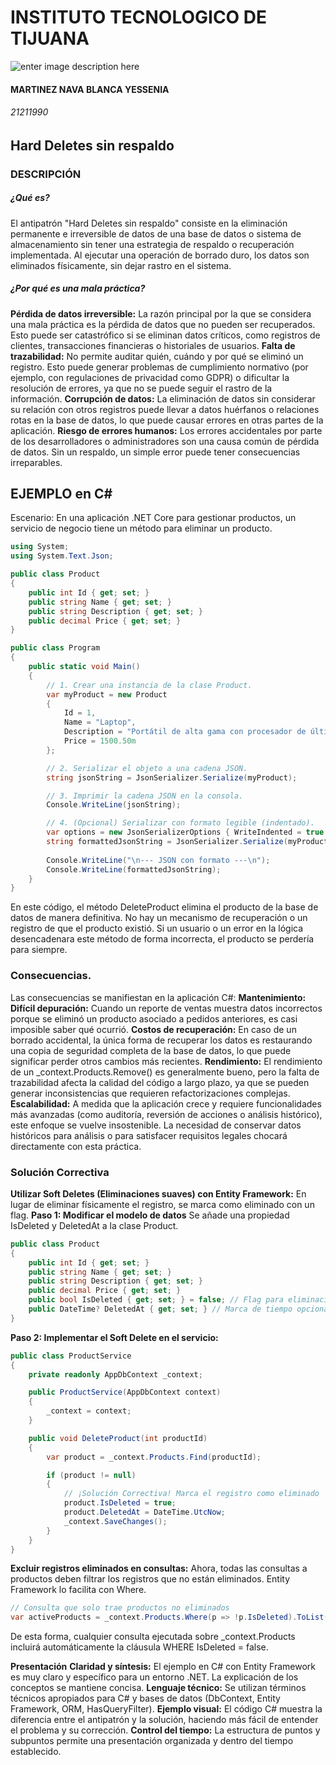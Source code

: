 # INSTITUTO TECNOLOGICO DE TIJUANA


![enter image description here](https://www.tijuana.tecnm.mx//wp-content/uploads/2022/03/TecNM-ITT-sgc-2018-color-scaled-e1646127126124-1568x479.jpg)

#### MARTINEZ NAVA BLANCA YESSENIA
###### 21211990

## Hard Deletes sin respaldo

### DESCRIPCIÓN
##### ¿Qué es?
El antipatrón "Hard Deletes sin respaldo" consiste en la eliminación permanente e irreversible de datos de una base de datos o sistema de almacenamiento sin tener una estrategia de respaldo o recuperación implementada. Al ejecutar una operación de borrado duro, los datos son eliminados físicamente, sin dejar rastro en el sistema.

##### ¿Por qué es una mala práctica? 
**Pérdida de datos irreversible:** La razón principal por la que se considera una mala práctica es la pérdida de datos que no pueden ser recuperados. Esto puede ser catastrófico si se eliminan datos críticos, como registros de clientes, transacciones financieras o historiales de usuarios.
**Falta de trazabilidad:** No permite auditar quién, cuándo y por qué se eliminó un registro. Esto puede generar problemas de cumplimiento normativo (por ejemplo, con regulaciones de privacidad como GDPR) o dificultar la resolución de errores, ya que no se puede seguir el rastro de la información.
**Corrupción de datos:** La eliminación de datos sin considerar su relación con otros registros puede llevar a datos huérfanos o relaciones rotas en la base de datos, lo que puede causar errores en otras partes de la aplicación.
**Riesgo de errores humanos:** Los errores accidentales por parte de los desarrolladores o administradores son una causa común de pérdida de datos. Sin un respaldo, un simple error puede tener consecuencias irreparables. 

## EJEMPLO en C# 
Escenario: En una aplicación .NET Core para gestionar productos, un servicio de negocio tiene un método para eliminar un producto.

```C#
using System;
using System.Text.Json;

public class Product
{
    public int Id { get; set; }
    public string Name { get; set; }
    public string Description { get; set; }
    public decimal Price { get; set; }
}

public class Program
{
    public static void Main()
    {
        // 1. Crear una instancia de la clase Product.
        var myProduct = new Product
        {
            Id = 1,
            Name = "Laptop",
            Description = "Portátil de alta gama con procesador de última generación.",
            Price = 1500.50m
        };

        // 2. Serializar el objeto a una cadena JSON.
        string jsonString = JsonSerializer.Serialize(myProduct);

        // 3. Imprimir la cadena JSON en la consola.
        Console.WriteLine(jsonString);

        // 4. (Opcional) Serializar con formato legible (indentado).
        var options = new JsonSerializerOptions { WriteIndented = true };
        string formattedJsonString = JsonSerializer.Serialize(myProduct, options);
        
        Console.WriteLine("\n--- JSON con formato ---\n");
        Console.WriteLine(formattedJsonString);
    }
}

```
En este código, el método DeleteProduct elimina el producto de la base de datos de manera definitiva. No hay un mecanismo de recuperación o un registro de que el producto existió. Si un usuario o un error en la lógica desencadenara este método de forma incorrecta, el producto se perdería para siempre.

### Consecuencias.
Las consecuencias se manifiestan en la aplicación C#:
**Mantenimiento:**
  **Difícil depuración:** Cuando un reporte de ventas muestra datos incorrectos porque se eliminó un producto asociado a pedidos anteriores, es casi imposible saber qué ocurrió.
  **Costos de recuperación:** En caso de un borrado accidental, la única forma de recuperar los datos es restaurando una copia de seguridad completa de la base de datos, lo que puede significar perder otros cambios más recientes.
  **Rendimiento:** El rendimiento de un _context.Products.Remove() es generalmente bueno, pero la falta de trazabilidad afecta la calidad del código a largo plazo, ya que se pueden generar inconsistencias que requieren refactorizaciones complejas.
  **Escalabilidad:** A medida que la aplicación crece y requiere funcionalidades más avanzadas (como auditoría, reversión de acciones o análisis histórico), este enfoque se vuelve insostenible. La necesidad de conservar datos históricos para análisis o para satisfacer requisitos legales chocará directamente con esta práctica.

### Solución Correctiva
**Utilizar Soft Deletes (Eliminaciones suaves) con Entity Framework:**
En lugar de eliminar físicamente el registro, se marca como eliminado con un flag.
**Paso 1: Modificar el modelo de datos**
Se añade una propiedad IsDeleted y DeletedAt a la clase Product.
```C#
public class Product
{
    public int Id { get; set; }
    public string Name { get; set; }
    public string Description { get; set; }
    public decimal Price { get; set; }
    public bool IsDeleted { get; set; } = false; // Flag para eliminación
    public DateTime? DeletedAt { get; set; } // Marca de tiempo opcional
}
```
**Paso 2: Implementar el Soft Delete en el servicio:**
```C#
public class ProductService
{
    private readonly AppDbContext _context;

    public ProductService(AppDbContext context)
    {
        _context = context;
    }

    public void DeleteProduct(int productId)
    {
        var product = _context.Products.Find(productId);

        if (product != null)
        {
            // ¡Solución Correctiva! Marca el registro como eliminado
            product.IsDeleted = true;
            product.DeletedAt = DateTime.UtcNow;
            _context.SaveChanges();
        }
    }
}
```
**Excluir registros eliminados en consultas:**
Ahora, todas las consultas a productos deben filtrar los registros que no están eliminados. Entity Framework lo facilita con Where.
```C#
// Consulta que solo trae productos no eliminados
var activeProducts = _context.Products.Where(p => !p.IsDeleted).ToList();
```
De esta forma, cualquier consulta ejecutada sobre _context.Products incluirá automáticamente la cláusula WHERE IsDeleted = false.

**Presentación**
**Claridad y síntesis:** El ejemplo en C# con Entity Framework es muy claro y específico para un entorno .NET. La explicación de los conceptos se mantiene concisa.
**Lenguaje técnico:** Se utilizan términos técnicos apropiados para C# y bases de datos (DbContext, Entity Framework, ORM, HasQueryFilter).
**Ejemplo visual:** El código C# muestra la diferencia entre el antipatrón y la solución, haciendo más fácil de entender el problema y su corrección.
**Control del tiempo:** La estructura de puntos y subpuntos permite una presentación organizada y dentro del tiempo establecido. 


